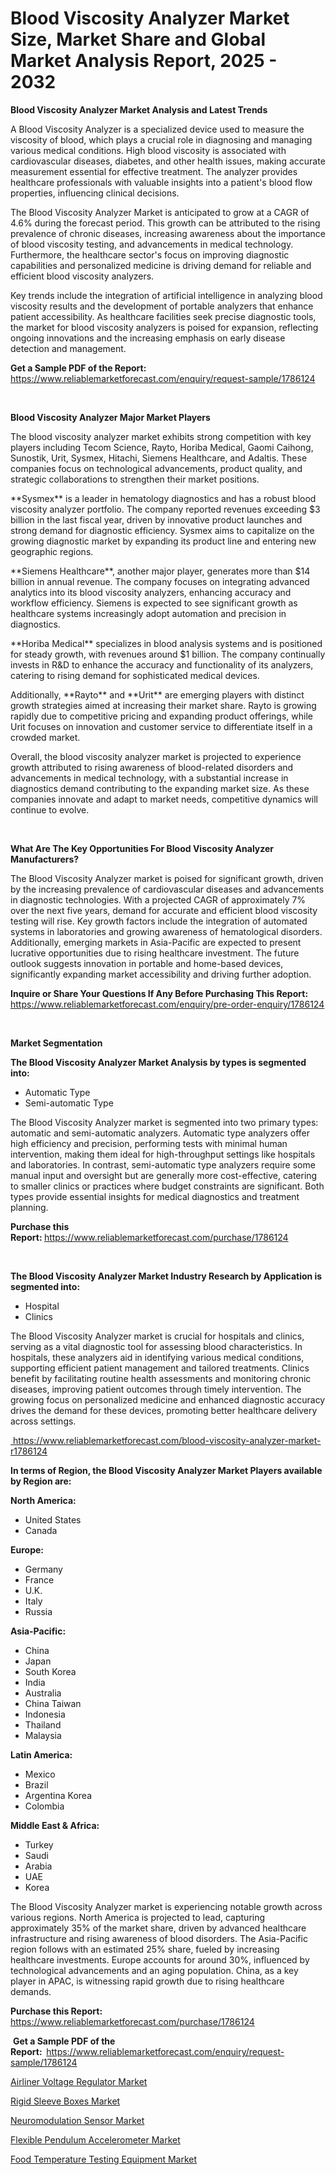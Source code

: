 <p><h1>Blood Viscosity Analyzer Market Size, Market Share and Global Market Analysis Report, 2025 - 2032</h1></p><p><strong>Blood Viscosity Analyzer Market Analysis and Latest Trends</strong></p>
<p><p>A Blood Viscosity Analyzer is a specialized device used to measure the viscosity of blood, which plays a crucial role in diagnosing and managing various medical conditions. High blood viscosity is associated with cardiovascular diseases, diabetes, and other health issues, making accurate measurement essential for effective treatment. The analyzer provides healthcare professionals with valuable insights into a patient's blood flow properties, influencing clinical decisions.</p><p>The Blood Viscosity Analyzer Market is anticipated to grow at a CAGR of 4.6% during the forecast period. This growth can be attributed to the rising prevalence of chronic diseases, increasing awareness about the importance of blood viscosity testing, and advancements in medical technology. Furthermore, the healthcare sector's focus on improving diagnostic capabilities and personalized medicine is driving demand for reliable and efficient blood viscosity analyzers.</p><p>Key trends include the integration of artificial intelligence in analyzing blood viscosity results and the development of portable analyzers that enhance patient accessibility. As healthcare facilities seek precise diagnostic tools, the market for blood viscosity analyzers is poised for expansion, reflecting ongoing innovations and the increasing emphasis on early disease detection and management.</p></p>
<p><strong>Get a Sample PDF of the Report:&nbsp;</strong> <a href="https://www.reliablemarketforecast.com/enquiry/request-sample/1786124?utm_campaign=1893&utm_medium=2&utm_source=Github&utm_content=ia&utm_term=25032025&utm_id=blood-viscosity-analyzer">https://www.reliablemarketforecast.com/enquiry/request-sample/1786124</a></p>
<p>&nbsp;</p>
<p><strong>Blood Viscosity Analyzer Major Market Players</strong></p>
<p><p>The blood viscosity analyzer market exhibits strong competition with key players including Tecom Science, Rayto, Horiba Medical, Gaomi Caihong, Sunostik, Urit, Sysmex, Hitachi, Siemens Healthcare, and Adaltis. These companies focus on technological advancements, product quality, and strategic collaborations to strengthen their market positions.</p><p>**Sysmex** is a leader in hematology diagnostics and has a robust blood viscosity analyzer portfolio. The company reported revenues exceeding $3 billion in the last fiscal year, driven by innovative product launches and strong demand for diagnostic efficiency. Sysmex aims to capitalize on the growing diagnostic market by expanding its product line and entering new geographic regions.</p><p>**Siemens Healthcare**, another major player, generates more than $14 billion in annual revenue. The company focuses on integrating advanced analytics into its blood viscosity analyzers, enhancing accuracy and workflow efficiency. Siemens is expected to see significant growth as healthcare systems increasingly adopt automation and precision in diagnostics.</p><p>**Horiba Medical** specializes in blood analysis systems and is positioned for steady growth, with revenues around $1 billion. The company continually invests in R&D to enhance the accuracy and functionality of its analyzers, catering to rising demand for sophisticated medical devices.</p><p>Additionally, **Rayto** and **Urit** are emerging players with distinct growth strategies aimed at increasing their market share. Rayto is growing rapidly due to competitive pricing and expanding product offerings, while Urit focuses on innovation and customer service to differentiate itself in a crowded market.</p><p>Overall, the blood viscosity analyzer market is projected to experience growth attributed to rising awareness of blood-related disorders and advancements in medical technology, with a substantial increase in diagnostics demand contributing to the expanding market size. As these companies innovate and adapt to market needs, competitive dynamics will continue to evolve.</p></p>
<p>&nbsp;</p>
<p><strong>What Are The Key Opportunities For Blood Viscosity Analyzer Manufacturers?</strong></p>
<p><p>The Blood Viscosity Analyzer market is poised for significant growth, driven by the increasing prevalence of cardiovascular diseases and advancements in diagnostic technologies. With a projected CAGR of approximately 7% over the next five years, demand for accurate and efficient blood viscosity testing will rise. Key growth factors include the integration of automated systems in laboratories and growing awareness of hematological disorders. Additionally, emerging markets in Asia-Pacific are expected to present lucrative opportunities due to rising healthcare investment. The future outlook suggests innovation in portable and home-based devices, significantly expanding market accessibility and driving further adoption.</p></p>
<p><strong>Inquire or Share Your Questions If Any Before Purchasing This Report:</strong> <a href="https://www.reliablemarketforecast.com/enquiry/pre-order-enquiry/1786124?utm_campaign=1893&utm_medium=2&utm_source=Github&utm_content=ia&utm_term=25032025&utm_id=blood-viscosity-analyzer">https://www.reliablemarketforecast.com/enquiry/pre-order-enquiry/1786124</a></p>
<p>&nbsp;</p>
<p><strong>Market Segmentation</strong></p>
<p><strong>The Blood Viscosity Analyzer Market Analysis by types is segmented into:</strong></p>
<p><ul><li>Automatic Type</li><li>Semi-automatic Type</li></ul></p>
<p><p>The Blood Viscosity Analyzer market is segmented into two primary types: automatic and semi-automatic analyzers. Automatic type analyzers offer high efficiency and precision, performing tests with minimal human intervention, making them ideal for high-throughput settings like hospitals and laboratories. In contrast, semi-automatic type analyzers require some manual input and oversight but are generally more cost-effective, catering to smaller clinics or practices where budget constraints are significant. Both types provide essential insights for medical diagnostics and treatment planning.</p></p>
<p><strong>Purchase this Report:&nbsp;</strong><a href="https://www.reliablemarketforecast.com/purchase/1786124?utm_campaign=1893&utm_medium=2&utm_source=Github&utm_content=ia&utm_term=25032025&utm_id=blood-viscosity-analyzer">https://www.reliablemarketforecast.com/purchase/1786124</a></p>
<p>&nbsp;</p>
<p><strong>The Blood Viscosity Analyzer Market Industry Research by Application is segmented into:</strong></p>
<p><ul><li>Hospital</li><li>Clinics</li></ul></p>
<p><p>The Blood Viscosity Analyzer market is crucial for hospitals and clinics, serving as a vital diagnostic tool for assessing blood characteristics. In hospitals, these analyzers aid in identifying various medical conditions, supporting efficient patient management and tailored treatments. Clinics benefit by facilitating routine health assessments and monitoring chronic diseases, improving patient outcomes through timely intervention. The growing focus on personalized medicine and enhanced diagnostic accuracy drives the demand for these devices, promoting better healthcare delivery across settings.</p></p>
<p><a href="https://www.reliablemarketforecast.com/blood-viscosity-analyzer-market-r1786124?utm_campaign=1893&utm_medium=2&utm_source=Github&utm_content=ia&utm_term=25032025&utm_id=blood-viscosity-analyzer">&nbsp;https://www.reliablemarketforecast.com/blood-viscosity-analyzer-market-r1786124</a></p>
<p><strong>In terms of Region, the Blood Viscosity Analyzer Market Players available by Region are:</strong></p>
<p>
    <p> <strong> North America: </strong>
        <ul>
            <li>United States</li>
            <li>Canada</li>
        </ul>
        </p> 
    <p> <strong> Europe: </strong>
        <ul>
            <li>Germany</li>
            <li>France</li>
            <li>U.K.</li>
            <li>Italy</li>
            <li>Russia</li>
        </ul>
        </p> 
    <p> <strong> Asia-Pacific: </strong>
        <ul>
            <li>China</li>
            <li>Japan</li>
            <li>South Korea</li>
            <li>India</li>
            <li>Australia</li>
            <li>China Taiwan</li>
            <li>Indonesia</li>
            <li>Thailand</li>
            <li>Malaysia</li>
        </ul>
        </p> 
    <p> <strong> Latin America: </strong>
        <ul>
            <li>Mexico</li>
            <li>Brazil</li>
            <li>Argentina Korea</li>
            <li>Colombia</li>
        </ul>
        </p> 
    <p> <strong> Middle East & Africa: </strong>
        <ul>
            <li>Turkey</li>
            <li>Saudi</li>
            <li>Arabia</li>
            <li>UAE</li>
            <li>Korea</li>
        </ul>
    </p>
    </p>
<p><p>The Blood Viscosity Analyzer market is experiencing notable growth across various regions. North America is projected to lead, capturing approximately 35% of the market share, driven by advanced healthcare infrastructure and rising awareness of blood disorders. The Asia-Pacific region follows with an estimated 25% share, fueled by increasing healthcare investments. Europe accounts for around 30%, influenced by technological advancements and an aging population. China, as a key player in APAC, is witnessing rapid growth due to rising healthcare demands.</p></p>
<p><strong>Purchase this Report: </strong><a href="https://www.reliablemarketforecast.com/purchase/1786124?utm_campaign=1893&utm_medium=2&utm_source=Github&utm_content=ia&utm_term=25032025&utm_id=blood-viscosity-analyzer">https://www.reliablemarketforecast.com/purchase/1786124</a></p>
<p>&nbsp;<strong>Get a Sample PDF of the Report:&nbsp;&nbsp;</strong><a href="https://www.reliablemarketforecast.com/enquiry/request-sample/1786124?utm_campaign=1893&utm_medium=2&utm_source=Github&utm_content=ia&utm_term=25032025&utm_id=blood-viscosity-analyzer">https://www.reliablemarketforecast.com/enquiry/request-sample/1786124</a></p>
<p><strong></strong></p>
<p><p><a href="https://github.com/luerabollevc/Market-Research-Report-List-1/blob/main/airliner-voltage-regulator-market.md?utm_campaign=1893&utm_medium=2&utm_source=Github&utm_content=ia&utm_term=25032025&utm_id=blood-viscosity-analyzer">Airliner Voltage Regulator Market</a></p><p><a href="https://github.com/aertsfecto0h/Market-Research-Report-List-1/blob/main/rigid-sleeve-boxes-market.md?utm_campaign=1893&utm_medium=2&utm_source=Github&utm_content=ia&utm_term=25032025&utm_id=blood-viscosity-analyzer">Rigid Sleeve Boxes Market</a></p><p><a href="https://github.com/barlevsebako/Market-Research-Report-List-1/blob/main/neuromodulation-sensor-market.md?utm_campaign=1893&utm_medium=2&utm_source=Github&utm_content=ia&utm_term=25032025&utm_id=blood-viscosity-analyzer">Neuromodulation Sensor Market</a></p><p><a href="https://github.com/hiwatchucuy/Market-Research-Report-List-1/blob/main/flexible-pendulum-accelerometer-market.md?utm_campaign=1893&utm_medium=2&utm_source=Github&utm_content=ia&utm_term=25032025&utm_id=blood-viscosity-analyzer">Flexible Pendulum Accelerometer Market</a></p><p><a href="https://github.com/tyreinhssan/Market-Research-Report-List-1/blob/main/food-temperature-testing-equipment-market.md?utm_campaign=1893&utm_medium=2&utm_source=Github&utm_content=ia&utm_term=25032025&utm_id=blood-viscosity-analyzer">Food Temperature Testing Equipment Market</a></p></p>